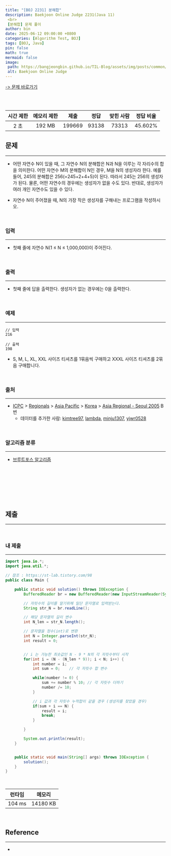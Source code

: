 ```yaml
---
title: "[BOJ 2231] 분해합"
description: Baekjoon Online Judge 2231(Java 11)
 <br>
 [분해합] 문제 풀이
author: bin
date: 2025-06-12 09:00:00 +0800
categories: [Algorithm Test, BOJ]
tags: [BOJ, Java]
pin: false
math: true
mermaid: false
image:
 path: https://bangjeongbin.github.io/TIL-Blog/assets/img/posts/common/baekjoon-logo.png
 alt: Baekjoon Online Judge
---
```

[-> 문제 바로가기](https://www.acmicpc.net/problem/2231)

<br>
<br>

| 시간 제한 | 메모리 제한 |   제출   |  정답   | 맞힌 사람 |  정답 비율  |
| :---: | :----: | :----: | :---: | :---: | :-----: |
|  2 초  | 192 MB | 199669 | 93138 | 73313 | 45.602% |

## 문제
---
- 어떤 자연수 N이 있을 때, 그 자연수 N의 분해합은 N과 N을 이루는 각 자리수의 합을 의미한다. 어떤 자연수 M의 분해합이 N인 경우, M을 N의 생성자라 한다. 예를 들어, 245의 분해합은 256(=245+2+4+5)이 된다. 따라서 245는 256의 생성자가 된다. 물론, 어떤 자연수의 경우에는 생성자가 없을 수도 있다. 반대로, 생성자가 여러 개인 자연수도 있을 수 있다.

- 자연수 N이 주어졌을 때, N의 가장 작은 생성자를 구해내는 프로그램을 작성하시오.

<br>

### 입력
---
- 첫째 줄에 자연수 N(1 ≤ N ≤ 1,000,000)이 주어진다.

<br>

### 출력
---
- 첫째 줄에 답을 출력한다. 생성자가 없는 경우에는 0을 출력한다.

<br>

### 예제
---
```
// 입력
216
```

```
// 출력
198
```

- S, M, L, XL, XXL 사이즈 티셔츠를 $1$묶음씩 구매하고 XXXL 사이즈 티셔츠를 $2$묶음 구매합니다.

<br>

### 출처
---
- [ICPC](https://www.acmicpc.net/category/1) > [Regionals](https://www.acmicpc.net/category/7) > [Asia Pacific](https://www.acmicpc.net/category/42) > [Korea](https://www.acmicpc.net/category/211) > [Asia Regional - Seoul 2005](https://www.acmicpc.net/category/detail/1067) B번
	- 데이터를 추가한 사람: [kimtree97](https://www.acmicpc.net/user/kimtree97), [lambda](https://www.acmicpc.net/user/lambda), [minju1307](https://www.acmicpc.net/user/minju1307), [yjwr0528](https://www.acmicpc.net/user/yjwr0528)

<br>

### 알고리즘 분류
---
- [브루트포스 알고리즘](https://www.acmicpc.net/problem/tag/125)

<br>
<br>
<br>
<br>
<br>
<br>

## 제출
---

<br>

### 내 제출
---
```java
import java.io.*;
import java.util.*;

// 참조 : https://st-lab.tistory.com/98
public class Main {

    public static void solution() throws IOException {
        BufferedReader br = new BufferedReader(new InputStreamReader(System.in));

        // 자릿수의 길이를 알기위해 일단 문자열로 입력받는다.
        String str_N = br.readLine();

        // 해당 문자열의 길이 변수
        int N_len = str_N.length();

        // 문자열을 정수(int)로 변환
        int N = Integer.parseInt(str_N);
        int result = 0;


        // i 는 가능한 최솟값인 N - 9 * N의 각 자릿수부터 시작
        for(int i = (N - (N_len * 9)); i < N; i++) {
            int number = i;
            int sum = 0;	// 각 자릿수 합 변수

            while(number != 0) {
                sum += number % 10;	// 각 자릿수 더하기
                number /= 10;
            }

            // i 값과 각 자릿수 누적합이 같을 경우 (생성자를 찾았을 경우)
            if(sum + i == N) {
                result = i;
                break;
            }

        }

        System.out.println(result);
    }


    public static void main(String[] args) throws IOException {
        solution();
    }
}

```

<br>

|  런타임   |   메모리    |
| :----: | :------: |
| 104 ms | 14180 KB |

<br>

## Reference
---
- 

